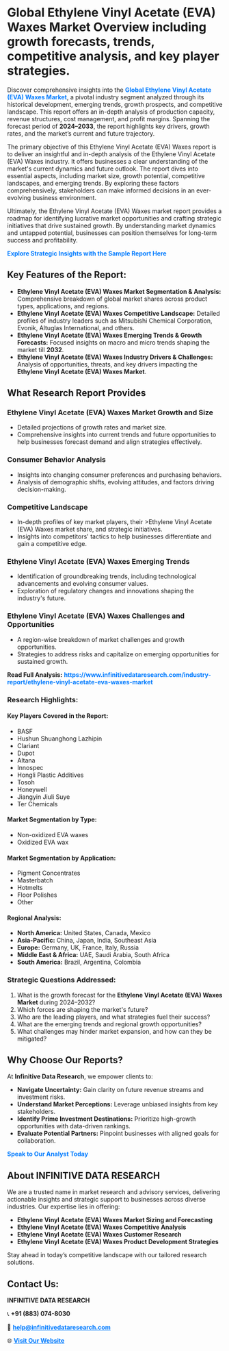<h1>Global Ethylene Vinyl Acetate (EVA) Waxes Market Overview including growth forecasts, trends, competitive analysis, and key player strategies.</h1>
<p>
Discover comprehensive insights into the 
<a href="https://www.infinitivedataresearch.com/industry-report/ethylene-vinyl-acetate-eva-waxes-market" rel="dofollow" style="color: #007BFF; text-decoration: none;"><strong>Global Ethylene Vinyl Acetate (EVA) Waxes Market</strong></a>, a pivotal industry segment analyzed through its historical development, emerging trends, growth prospects, and competitive landscape. This report offers an in-depth analysis of production capacity, revenue structures, cost management, and profit margins. Spanning the forecast period of <strong>2024–2033</strong>, the report highlights key drivers, growth rates, and the market’s current and future trajectory.
</p>
<p>
The primary objective of this Ethylene Vinyl Acetate (EVA) Waxes report is to deliver an insightful and in-depth analysis of the Ethylene Vinyl Acetate (EVA) Waxes industry. It offers businesses a clear understanding of the market's current dynamics and future outlook. The report dives into essential aspects, including market size, growth potential, competitive landscapes, and emerging trends. By exploring these factors comprehensively, stakeholders can make informed decisions in an ever-evolving business environment.
</p>
<p>
Ultimately, the Ethylene Vinyl Acetate (EVA) Waxes market report provides a roadmap for identifying lucrative market opportunities and crafting strategic initiatives that drive sustained growth. By understanding market dynamics and untapped potential, businesses can position themselves for long-term success and profitability.
</p>
<p>
<a href="https://www.infinitivedataresearch.com/request-sample/reportId=106174" style="color: #007BFF; text-decoration: none;"><strong>Explore Strategic Insights with the Sample Report Here</strong></a>
</p>

<h2>Key Features of the Report:</h2>
<ul>
<li><strong>Ethylene Vinyl Acetate (EVA) Waxes Market Segmentation & Analysis:</strong> Comprehensive breakdown of global market shares across product types, applications, and regions.</li>
<li><strong>Ethylene Vinyl Acetate (EVA) Waxes Competitive Landscape:</strong> Detailed profiles of industry leaders such as Mitsubishi Chemical Corporation, Evonik, Altuglas International, and others.</li>
<li><strong>Ethylene Vinyl Acetate (EVA) Waxes Emerging Trends & Growth Forecasts:</strong> Focused insights on macro and micro trends shaping the market till <strong>2032</strong>.</li>
<li><strong>Ethylene Vinyl Acetate (EVA) Waxes Industry Drivers & Challenges:</strong> Analysis of opportunities, threats, and key drivers impacting the <strong>Ethylene Vinyl Acetate (EVA) Waxes Market</strong>.</li>
</ul>

<h2>What Research Report Provides</h2>
<h3>Ethylene Vinyl Acetate (EVA) Waxes Market Growth and Size</h3>
<ul>
<li>Detailed projections of growth rates and market size.</li>
<li>Comprehensive insights into current trends and future opportunities to help businesses forecast demand and align strategies effectively.</li>
</ul>

<h3>Consumer Behavior Analysis</h3>
<ul>
<li>Insights into changing consumer preferences and purchasing behaviors.</li>
<li>Analysis of demographic shifts, evolving attitudes, and factors driving decision-making.</li>
</ul>

<h3>Competitive Landscape</h3>
<ul>
<li>In-depth profiles of key market players, their >Ethylene Vinyl Acetate (EVA) Waxes market share, and strategic initiatives.</li>
<li>Insights into competitors' tactics to help businesses differentiate and gain a competitive edge.</li>
</ul>

<h3>Ethylene Vinyl Acetate (EVA) Waxes Emerging Trends</h3>
<ul>
<li>Identification of groundbreaking trends, including technological advancements and evolving consumer values.</li>
<li>Exploration of regulatory changes and innovations shaping the industry's future.</li>
</ul>

<h3>Ethylene Vinyl Acetate (EVA) Waxes Challenges and Opportunities</h3>
<ul>
<li>A region-wise breakdown of market challenges and growth opportunities.</li>
<li>Strategies to address risks and capitalize on emerging opportunities for sustained growth.</li>
</ul>
<p><strong>Read Full Analysis:</strong> <a href="https://www.infinitivedataresearch.com/industry-report/ethylene-vinyl-acetate-eva-waxes-market" rel="dofollow" style="color: #007BFF; text-decoration: none;"><strong>https://www.infinitivedataresearch.com/industry-report/ethylene-vinyl-acetate-eva-waxes-market</strong></a></p>
<h3>Research Highlights:</h3>
<h4>Key Players Covered in the Report:</h4>
<ul><li>BASF</li><li>Hushun Shuanghong Lazhipin</li><li>Clariant</li><li>Dupot</li><li>Altana</li><li>Innospec</li><li>Hongli Plastic Additives</li><li>Tosoh</li><li>Honeywell</li><li>Jiangyin Jiuli Suye</li><li>Ter Chemicals</li></ul>
<h4>Market Segmentation by Type:</h4>
<ul><li>Non-oxidized EVA waxes</li><li>Oxidized EVA wax</li></ul>
<h4>Market Segmentation by Application:</h4>
<ul><li>Pigment Concentrates</li><li>Masterbatch</li><li>Hotmelts</li><li>Floor Polishes</li><li>Other</li></ul>

<h4>Regional Analysis:</h4>
<ul>
<li><strong>North America:</strong> United States, Canada, Mexico</li>
<li><strong>Asia-Pacific:</strong> China, Japan, India, Southeast Asia</li>
<li><strong>Europe:</strong> Germany, UK, France, Italy, Russia</li>
<li><strong>Middle East & Africa:</strong> UAE, Saudi Arabia, South Africa</li>
<li><strong>South America:</strong> Brazil, Argentina, Colombia</li>
</ul>

<h3>Strategic Questions Addressed:</h3>
<ol>
<li>What is the growth forecast for the <strong>Ethylene Vinyl Acetate (EVA) Waxes Market</strong> during 2024–2032?</li>
<li>Which forces are shaping the market's future?</li>
<li>Who are the leading players, and what strategies fuel their success?</li>
<li>What are the emerging trends and regional growth opportunities?</li>
<li>What challenges may hinder market expansion, and how can they be mitigated?</li>
</ol>

<h2>Why Choose Our Reports?</h2>
<p>At <strong>Infinitive Data Research</strong>, we empower clients to:</p>
<ul>
<li><strong>Navigate Uncertainty:</strong> Gain clarity on future revenue streams and investment risks.</li>
<li><strong>Understand Market Perceptions:</strong> Leverage unbiased insights from key stakeholders.</li>
<li><strong>Identify Prime Investment Destinations:</strong> Prioritize high-growth opportunities with data-driven rankings.</li>
<li><strong>Evaluate Potential Partners:</strong> Pinpoint businesses with aligned goals for collaboration.</li>
</ul>
<p><a href="https://www.infinitivedataresearch.com/industry-report/ethylene-vinyl-acetate-eva-waxes-market" rel="dofollow" style="color: #007BFF; text-decoration: none;"><strong>Speak to Our Analyst Today</strong></a></p>

<h2>About INFINITIVE DATA RESEARCH</h2>
<p>We are a trusted name in market research and advisory services, delivering actionable insights and strategic support to businesses across diverse industries. Our expertise lies in offering:</p>
<ul>
<li><strong>Ethylene Vinyl Acetate (EVA) Waxes Market Sizing and Forecasting</strong></li>
<li><strong>Ethylene Vinyl Acetate (EVA) Waxes Competitive Analysis</strong></li>
<li><strong>Ethylene Vinyl Acetate (EVA) Waxes Customer Research</strong></li>
<li><strong>Ethylene Vinyl Acetate (EVA) Waxes Product Development Strategies</strong></li>
</ul>
<p>Stay ahead in today’s competitive landscape with our tailored research solutions.</p>

<h2>Contact Us:</h2>
<p><strong>INFINITIVE DATA RESEARCH</strong></p>
<p>📞 <strong>+91 (883) 074-8030</strong></p>
<p>📧 <strong><a href="mailto:help@infinitivedataresearch.com" style="color: #007BFF;">help@infinitivedataresearch.com</a></strong></p>
<p>🌐 <strong><a href="https://www.infinitivedataresearch.com" rel="dofollow" style="color: #007BFF;">Visit Our Website</a></strong></p>